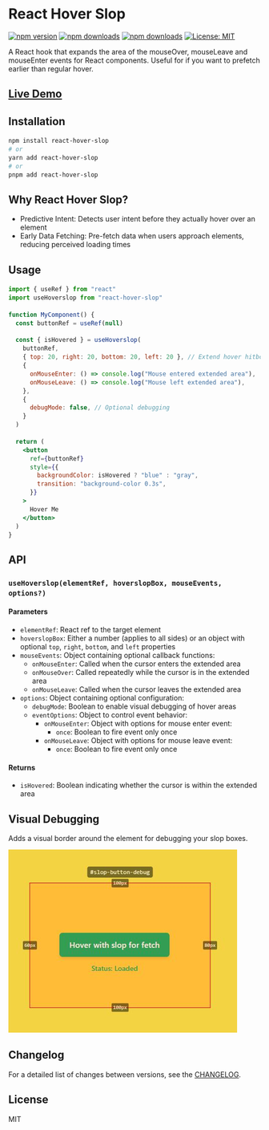 # React Hover Slop

[![npm version](https://img.shields.io/npm/v/react-hover-slop.svg)](https://www.npmjs.com/package/react-hover-slop)
[![npm downloads](https://img.shields.io/npm/dm/react-hover-slop.svg)](https://www.npmjs.com/package/react-hover-slop)
[![npm downloads](https://img.shields.io/npm/dt/react-hover-slop.svg)](https://www.npmjs.com/package/react-hover-slop)
[![License: MIT](https://img.shields.io/badge/License-MIT-yellow.svg)](https://opensource.org/licenses/MIT)

A React hook that expands the area of the mouseOver, mouseLeave and mouseEnter events for React components. Useful for if you want to prefetch earlier than regular hover.

## [Live Demo](https://react-hover-slop-example-page.vercel.app/)

## Installation

```bash
npm install react-hover-slop
# or
yarn add react-hover-slop
# or
pnpm add react-hover-slop
```

## Why React Hover Slop?

- Predictive Intent: Detects user intent before they actually hover over an element
- Early Data Fetching: Pre-fetch data when users approach elements, reducing perceived loading times

## Usage

```jsx
import { useRef } from "react"
import useHoverslop from "react-hover-slop"

function MyComponent() {
  const buttonRef = useRef(null)

  const { isHovered } = useHoverslop(
    buttonRef,
    { top: 20, right: 20, bottom: 20, left: 20 }, // Extend hover hitbox 20px in all directions
    {
      onMouseEnter: () => console.log("Mouse entered extended area"),
      onMouseLeave: () => console.log("Mouse left extended area"),
    },
    {
      debugMode: false, // Optional debugging
    }
  )

  return (
    <button
      ref={buttonRef}
      style={{
        backgroundColor: isHovered ? "blue" : "gray",
        transition: "background-color 0.3s",
      }}
    >
      Hover Me
    </button>
  )
}
```

## API

### `useHoverslop(elementRef, hoverslopBox, mouseEvents, options?)`

#### Parameters

- `elementRef`: React ref to the target element
- `hoverslopBox`: Either a number (applies to all sides) or an object with optional `top`, `right`, `bottom`, and `left` properties
- `mouseEvents`: Object containing optional callback functions:
  - `onMouseEnter`: Called when the cursor enters the extended area
  - `onMouseOver`: Called repeatedly while the cursor is in the extended area
  - `onMouseLeave`: Called when the cursor leaves the extended area
- `options`: Object containing optional configuration:
  - `debugMode`: Boolean to enable visual debugging of hover areas
  - `eventOptions`: Object to control event behavior:
    - `onMouseEnter`: Object with options for mouse enter event:
      - `once`: Boolean to fire event only once
    - `onMouseLeave`: Object with options for mouse leave event:
      - `once`: Boolean to fire event only once

#### Returns

- `isHovered`: Boolean indicating whether the cursor is within the extended area

## Visual Debugging

Adds a visual border around the element for debugging your slop boxes.

 <img src="./public/HoveSlopDebugMode.jpg" alt="Adds a visual border around the element for debugging your slop boxes. ">

## Changelog

For a detailed list of changes between versions, see the [CHANGELOG](https://github.com/spaansba/react-hover-slop/blob/main/CHANGELOG.md).

## License

MIT
